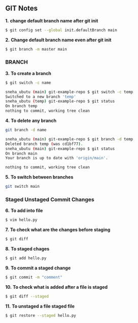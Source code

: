## GIT Notes
__1.__ **change default branch name after git init**
```bash
$ git config set --global init.defaultBranch main
```

__2.__ **Change default branch name even after git init** 
```bash
$ git branch -m master main
```

### BRANCH
__3.__ **To create a branch**
```bash
$ git switch -c name
```
```bash
sneha_ubutu (main) git-example-repo $ git switch -c temp
Switched to a new branch 'temp'
sneha_ubutu (temp) git-example-repo $ git status
On branch temp
nothing to commit, working tree clean
```

__4.__ **To delete any branch**
```bash
git branch -d name
```

```bash
sneha_ubutu (main) git-example-repo $ git branch -d temp
Deleted branch temp (was cd1bf77).
sneha_ubutu (main) git-example-repo $ git status
On branch main
Your branch is up to date with 'origin/main'.

nothing to commit, working tree clean
```

__5.__ **To switch between branches**
```bash
git switch main
```

### Staged Unstaged Commit Changes
__6.__ **To add into file**
```bash
$ vim hello.py
```

__7.__ **To check what are the changes before staging**
```bash
$ git diff
```

__8.__ **To staged chages**
```bash
$ git add hello.py 
```

__9.__ **To commit a staged change**
```bash
$ git commit -m "comment"
```

__10.__ **To check what is added after a file is staged**
```bash
$ git diff --staged
```

__11.__ **To unstaged a file staged file**
```bash
$ git restore --staged hello.py
```
